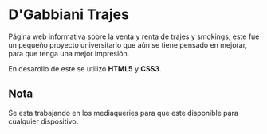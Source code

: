 # D'Gabbiani Trajes

Página web informativa sobre la venta y renta de trajes y smokings, este fue un pequeño proyecto universitario que aún se tiene pensado en mejorar, para que tenga una mejor impresión.

En desarollo de este se utilizo **HTML5** y **CSS3**.

## Nota

Se esta trabajando en los mediaqueries para que este disponible para cualquier dispositivo.
